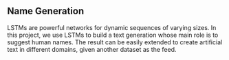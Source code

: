 ## Name Generation

LSTMs are powerful networks for dynamic sequences of varying sizes. In this project, we use LSTMs to build a text generation whose main role is to suggest human names. The result can be easily extended to create artificial text in different domains, given another dataset as the feed.
